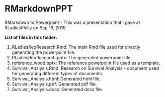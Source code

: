 # RMarkdownPPT
RMarkdown to Powerpoint - This was a presentation that I gave at RLadiesPhilly on Sep 19, 2019

<B> List of files in this folder: </B></BR>
1. RLadiesRepResearch.Rmd: The main Rmd file  used for directly generating the powerpoint file.
2. RLadiesRepResearch.pptx: The generated powerpoint file.
3. reference_wood.pptx: The reference powerpoint file used as a template.
4. Survival_Analysis.Rmd: Research on Survival Analysis - document used for generating different types of documents.
5. Survival_Analysis.html: Generated html file.
6. Survival_Analysis.pdf: Generated pdf file.
7. Survival_Analysis.docx: Generated docx file.

